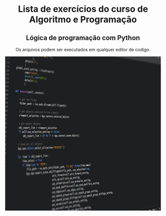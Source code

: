 <h1 align="center">Lista de exercícios do curso de Algoritmo e Programação</h1>
<div align="center">
<h2>Lógica de programação com Python</h2>
<p>Os arquivos podem ser executados em qualquer editor de codigo.</p>
<img src ="code-g5e3208020_1280.png" width="1000" height = "500" >
</div>
